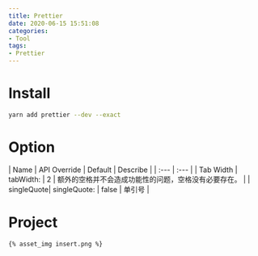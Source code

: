 ```yaml
---
title: Prettier
date: 2020-06-15 15:51:08
categories:
- Tool
tags:
- Prettier
---
```


# Install
``` zsh
yarn add prettier --dev --exact
```

# Option
| Name | API Override  | Default | Describe |
| :--- | :--- | 
| Tab Width | tabWidth: <int> | 2 | 额外的空格并不会造成功能性的问题，空格没有必要存在。 |
| singleQuote| singleQuote: <boolean> | false | 单引号 |


# Project

`{% asset_img insert.png %}`







